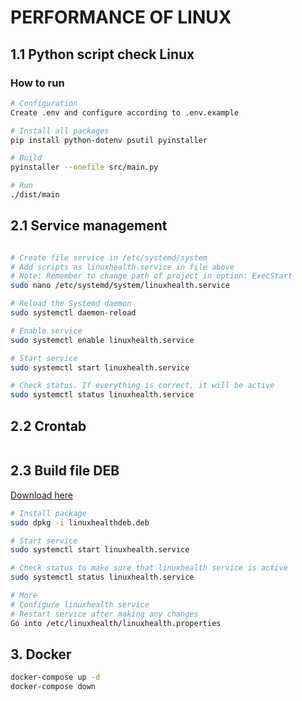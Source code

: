 # PERFORMANCE OF LINUX

## 1.1 Python script check Linux

### How to run

```bash
# Configuration
Create .env and configure according to .env.example

# Install all packages
pip install python-dotenv psutil pyinstaller

# Build
pyinstaller --onefile src/main.py

# Run
./dist/main
```

## 2.1 Service management

```bash

# Create file service in /etc/systemd/system
# Add scripts as linuxhealth.service in file above
# Note: Remember to change path of project in option: ExecStart
sudo nano /etc/systemd/system/linuxhealth.service

# Reload the Systemd daemon
sudo systemctl daemon-reload

# Enable service
sudo systemctl enable linuxhealth.service 

# Start service
sudo systemctl start linuxhealth.service

# Check status. If everything is correct, it will be active
sudo systemctl status linuxhealth.service

```

## 2.2 Crontab

```bash

```

## 2.3 Build file DEB

[Download here](https://github.com/HoangAnh-it/linux-performance/blob/main/debian_package/linuxhealthdeb.deb)

```bash
# Install package
sudo dpkg -i linuxhealthdeb.deb

# Start service
sudo systemctl start linuxhealth.service

# Check status to make sure that linuxhealth service is active
sudo systemctl status linuxhealth.service

# More
# Configure linuxhealth service
# Restart service after making any changes
Go into /etc/linuxhealth/linuxhealth.properties

```
## 3. Docker

```bash
docker-compose up -d
docker-compose down
```
